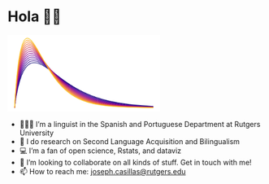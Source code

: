 
# Hola 👋🏽

<img src="https://raw.githubusercontent.com/jvcasillas/jvcasillas/master/README_files/figure-gfm/image-1.png" alt="a gamma distribution" align="center;" width="300px">

  - 🧑🏽‍🔬 I’m a linguist in the Spanish and Portuguese Department at
    Rutgers University
  - 🔬 I do research on Second Language Acquisition and Bilingualism
  - 💻 I’m a fan of open science, Rstats, and dataviz
  - 👯 I’m looking to collaborate on all kinds of stuff. Get in touch
    with me\!
  - 📫 How to reach me: <joseph.casillas@rutgers.edu>

